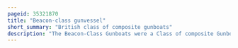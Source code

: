 ```yaml
---
pageid: 35321870
title: "Beacon-class gunvessel"
short_summary: "British class of composite gunboats"
description: "The Beacon-Class Gunboats were a Class of composite Gunboats built in the late 1860S for the Royal Navy. They were the first Warships of the Royal navy expressly designed to use Engines of an older Class of Ships with a different Hull Shape. They were generally deployed overseas to the China, East Indies, West Africa, Pacific, North America and West Indies Stations. In Addition to showing their Flag the Ships fought Pirates and suppressed the slave Trade in east and west Africa. As their Engines wore out in the Mid-1880S they were mostly retired and scrapped by the End of the Decade. Some survived through the early 1900s as they were modified for harbour Service before being sold or scrapped."
---
```

